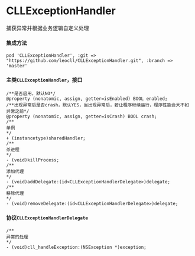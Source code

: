 # CLLExceptionHandler

捕获异常并根据业务逻辑自定义处理

#### 集成方法
```
pod 'CLLExceptionHandler', :git => "https://github.com/leocll/CLLExceptionHandler.git", :branch => 'master'
```

#### 主类```CLLExceptionHandler```，接口
```
/**是否启用，默认NO*/
@property (nonatomic, assign, getter=isEnabled) BOOL enabled;
/**出现异常后是否crash，默认YES，当出现异常后，若让程序继续运行，程序性能会大不如异常之前*/
@property (nonatomic, assign, getter=isCrash) BOOL crash;
/**
单例
*/
+ (instancetype)sharedHandler;
/**
杀进程
*/
- (void)killProcess;
/**
添加代理
*/
- (void)addDelegate:(id<CLLExceptionHandlerDelegate>)delegate;
/**
移除代理
*/
- (void)removeDelegate:(id<CLLExceptionHandlerDelegate>)delegate;
```

#### 协议```CLLExceptionHandlerDelegate```
```
/**
异常的处理
*/
- (void)cll_handleException:(NSException *)exception;
```
